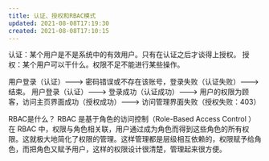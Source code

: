 ```yaml
---
title: 认证、授权和RBAC模式
updated: 2021-08-08T17:19:30
created: 2021-08-08T17:10:15
---
```


认证：某个用户是不是系统中的有效用户。只有在认证之后才谈得上授权。
授权：某个用户可以干什么。权限不足不能进行某些操作。

用户登录（认证）---\> 密码错误或不存在该账号，登录失败（认证失败）---\> 结束。
用户登录（认证）---\> 登录成功（认证成功）---\> 用户的权限为顾客，访问主页界面成功（授权成功）---\> 访问管理界面失败（授权失败：403）

RBAC是什么？
RBAC 是基于角色的访问控制（Role-Based Access Control ）在 RBAC 中，权限与角色相关联，用户通过成为角色而得到这些角色的所有权限。这就极大地简化了权限的管理。这样管理都是层级相互依赖的，权限赋予给角色，而把角色又赋予用户，这样的权限设计很清楚，管理起来很方便。

